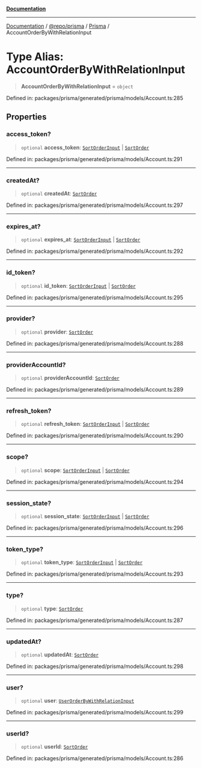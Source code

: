 [**Documentation**](../../../../../README.md)

***

[Documentation](../../../../../README.md) / [@repo/prisma](../../../README.md) / [Prisma](../README.md) / AccountOrderByWithRelationInput

# Type Alias: AccountOrderByWithRelationInput

> **AccountOrderByWithRelationInput** = `object`

Defined in: packages/prisma/generated/prisma/models/Account.ts:285

## Properties

### access\_token?

> `optional` **access\_token**: [`SortOrderInput`](SortOrderInput.md) \| [`SortOrder`](SortOrder.md)

Defined in: packages/prisma/generated/prisma/models/Account.ts:291

***

### createdAt?

> `optional` **createdAt**: [`SortOrder`](SortOrder.md)

Defined in: packages/prisma/generated/prisma/models/Account.ts:297

***

### expires\_at?

> `optional` **expires\_at**: [`SortOrderInput`](SortOrderInput.md) \| [`SortOrder`](SortOrder.md)

Defined in: packages/prisma/generated/prisma/models/Account.ts:292

***

### id\_token?

> `optional` **id\_token**: [`SortOrderInput`](SortOrderInput.md) \| [`SortOrder`](SortOrder.md)

Defined in: packages/prisma/generated/prisma/models/Account.ts:295

***

### provider?

> `optional` **provider**: [`SortOrder`](SortOrder.md)

Defined in: packages/prisma/generated/prisma/models/Account.ts:288

***

### providerAccountId?

> `optional` **providerAccountId**: [`SortOrder`](SortOrder.md)

Defined in: packages/prisma/generated/prisma/models/Account.ts:289

***

### refresh\_token?

> `optional` **refresh\_token**: [`SortOrderInput`](SortOrderInput.md) \| [`SortOrder`](SortOrder.md)

Defined in: packages/prisma/generated/prisma/models/Account.ts:290

***

### scope?

> `optional` **scope**: [`SortOrderInput`](SortOrderInput.md) \| [`SortOrder`](SortOrder.md)

Defined in: packages/prisma/generated/prisma/models/Account.ts:294

***

### session\_state?

> `optional` **session\_state**: [`SortOrderInput`](SortOrderInput.md) \| [`SortOrder`](SortOrder.md)

Defined in: packages/prisma/generated/prisma/models/Account.ts:296

***

### token\_type?

> `optional` **token\_type**: [`SortOrderInput`](SortOrderInput.md) \| [`SortOrder`](SortOrder.md)

Defined in: packages/prisma/generated/prisma/models/Account.ts:293

***

### type?

> `optional` **type**: [`SortOrder`](SortOrder.md)

Defined in: packages/prisma/generated/prisma/models/Account.ts:287

***

### updatedAt?

> `optional` **updatedAt**: [`SortOrder`](SortOrder.md)

Defined in: packages/prisma/generated/prisma/models/Account.ts:298

***

### user?

> `optional` **user**: [`UserOrderByWithRelationInput`](UserOrderByWithRelationInput.md)

Defined in: packages/prisma/generated/prisma/models/Account.ts:299

***

### userId?

> `optional` **userId**: [`SortOrder`](SortOrder.md)

Defined in: packages/prisma/generated/prisma/models/Account.ts:286
